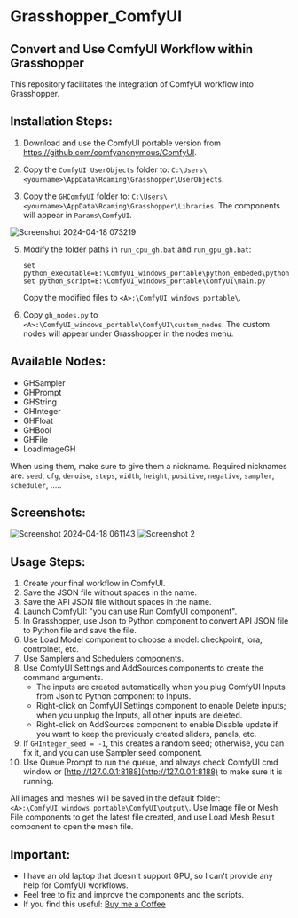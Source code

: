 # Grasshopper_ComfyUI
## Convert and Use ComfyUI Workflow within Grasshopper

This repository facilitates the integration of ComfyUI workflow into Grasshopper.

## Installation Steps:

1. Download and use the ComfyUI portable version from https://github.com/comfyanonymous/ComfyUI.

2. Copy the `ComfyUI UserObjects` folder to: `C:\Users\<yourname>\AppData\Roaming\Grasshopper\UserObjects`.

3. Copy the `GHComfyUI` folder to: `C:\Users\<yourname>\AppData\Roaming\Grasshopper\Libraries`. The components will appear in `Params\ComfyUI`.

![Screenshot 2024-04-18 073219](https://github.com/seghier/Grasshopper_ComfyUI/assets/6026588/bc94b339-3ef8-40f4-adcd-16efea146edc)

5. Modify the folder paths in `run_cpu_gh.bat` and `run_gpu_gh.bat`:
    ```batch
    set python_executable=E:\ComfyUI_windows_portable\python_embeded\python.exe
    set python_script=E:\ComfyUI_windows_portable\ComfyUI\main.py
    ```
   Copy the modified files to `<A>:\ComfyUI_windows_portable\`.

6. Copy `gh_nodes.py` to `<A>:\ComfyUI_windows_portable\ComfyUI\custom_nodes`. The custom nodes will appear under Grasshopper in the nodes menu.

## Available Nodes:
- GHSampler
- GHPrompt
- GHString
- GHInteger
- GHFloat
- GHBool
- GHFile
- LoadImageGH

When using them, make sure to give them a nickname. Required nicknames are: `seed`, `cfg`, `denoise`, `steps`, `width`, `height`, `positive`, `negative`, `sampler`, `scheduler`, .....

## Screenshots:
![Screenshot 2024-04-18 061143](https://github.com/seghier/Grasshopper_ComfyUI/assets/6026588/76a2204e-3891-4204-87d4-6ddaf52703fd)
![Screenshot 2](https://github.com/seghier/Grasshopper_ComfyUI/assets/6026588/65ce6fad-682c-4f4f-8666-fcb9d1bfdc65)

## Usage Steps:
1. Create your final workflow in ComfyUI.
2. Save the JSON file without spaces in the name.
3. Save the API JSON file without spaces in the name.
4. Launch ComfyUI: "you can use Run ComfyUI component".
5. In Grasshopper, use Json to Python component to convert API JSON file to Python file and save the file.
6. Use Load Model component to choose a model: checkpoint, lora, controlnet, etc.
7. Use Samplers and Schedulers components.
8. Use ComfyUI Settings and AddSources components to create the command arguments.
   - The inputs are created automatically when you plug ComfyUI Inputs from Json to Python component to Inputs.
   - Right-click on ComfyUI Settings component to enable Delete inputs; when you unplug the Inputs, all other inputs are deleted.
   - Right-click on AddSources component to enable Disable update if you want to keep the previously created sliders, panels, etc.
9. If `GHInteger_seed = -1`, this creates a random seed; otherwise, you can fix it, and you can use Sampler seed component.
10. Use Queue Prompt to run the queue, and always check ComfyUI cmd window or [http://127.0.0.1:8188](http://127.0.0.1:8188) to make sure it is running.

All images and meshes will be saved in the default folder: `<A>:\ComfyUI_windows_portable\ComfyUI\output\`. Use Image file or Mesh File components to get the latest file created, and use Load Mesh Result component to open the mesh file.

## Important:
- I have an old laptop that doesn't support GPU, so I can't provide any help for ComfyUI workflows.
- Feel free to fix and improve the components and the scripts.
- If you find this useful: [Buy me a Coffee](https://buymeacoffee.com/seghier?t=true)
